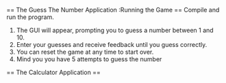 

== The Guess The Number Application :Running the Game ==
Compile and run the program.
1. The GUI will appear, prompting you to guess a number between 1 and 10.
2. Enter your guesses and receive feedback until you guess correctly. 
3. You can reset the game at any time to start over.
4. Mind you you have 5 attempts to guess the number

== The Calculator Application ==
